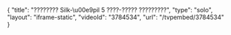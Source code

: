 {
    "title": "???????? Silk-\u00e9pil 5 ????-????? ?????????",
    "type": "solo",
    "layout": "iframe-static",
    "videoId": "3784534",
    "url": "\/tvpembed\/3784534"
}
